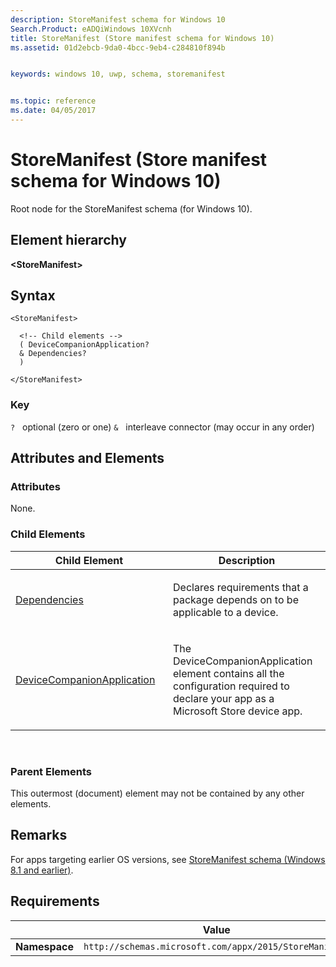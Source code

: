 ```yaml
---
description: StoreManifest schema for Windows 10
Search.Product: eADQiWindows 10XVcnh
title: StoreManifest (Store manifest schema for Windows 10)
ms.assetid: 01d2ebcb-9da0-4bcc-9eb4-c284810f894b


keywords: windows 10, uwp, schema, storemanifest


ms.topic: reference
ms.date: 04/05/2017
---
```


# StoreManifest (Store manifest schema for Windows 10)


Root node for the StoreManifest schema (for Windows 10).

## Element hierarchy

**&lt;StoreManifest&gt;**

## Syntax

``` syntax
<StoreManifest>

  <!-- Child elements -->
  ( DeviceCompanionApplication?
  & Dependencies?
  )

</StoreManifest>
```

### Key

`?`   optional (zero or one)
`&`   interleave connector (may occur in any order)

## Attributes and Elements


### Attributes

None.

### Child Elements

<table>
<colgroup>
<col width="50%" />
<col width="50%" />
</colgroup>
<thead>
<tr class="header">
<th>Child Element</th>
<th>Description</th>
</tr>
</thead>
<tbody>
<tr class="odd">
<td><a href="element-dependencies.md">Dependencies</a> </td>
<td><p>Declares requirements that a package depends on to be applicable to a device.</p></td>
</tr>
<tr class="even">
<td><a href="element-devicecompanionapplication.md">DeviceCompanionApplication</a> </td>
<td><p>The DeviceCompanionApplication element contains all the configuration required to declare your app as a Microsoft Store device app.</p></td>
</tr>
</tbody>
</table>

 

### Parent Elements

This outermost (document) element may not be contained by any other elements.

## Remarks

For apps targeting earlier OS versions, see [StoreManifest schema (Windows 8.1 and earlier)](../storemanifestschema2010/schema-root.md).

## Requirements

|          | Value |
|----------|--------------|
| **Namespace** | `http://schemas.microsoft.com/appx/2015/StoreManifest` |

 

 
